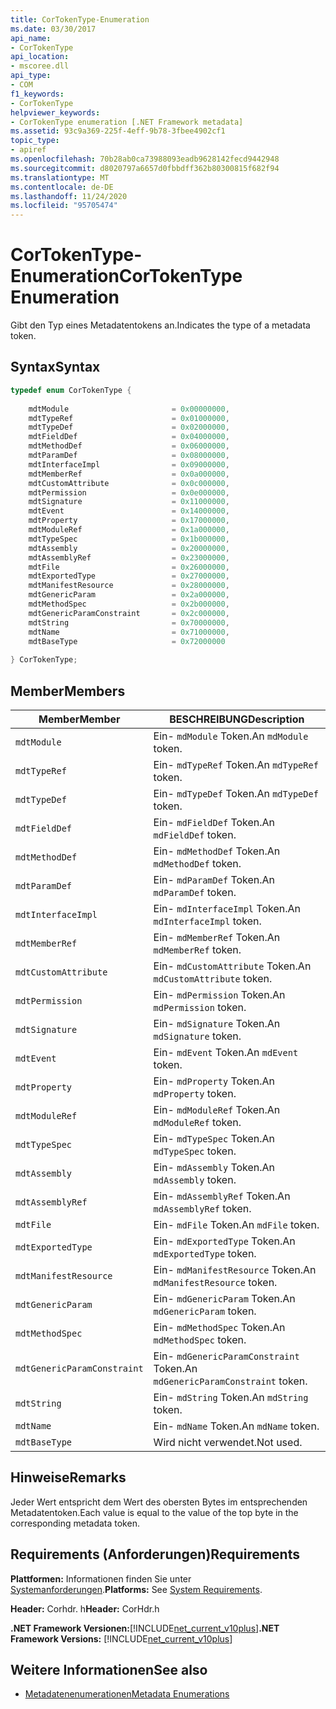 ```yaml
---
title: CorTokenType-Enumeration
ms.date: 03/30/2017
api_name:
- CorTokenType
api_location:
- mscoree.dll
api_type:
- COM
f1_keywords:
- CorTokenType
helpviewer_keywords:
- CorTokenType enumeration [.NET Framework metadata]
ms.assetid: 93c9a369-225f-4eff-9b78-3fbee4902cf1
topic_type:
- apiref
ms.openlocfilehash: 70b28ab0ca73988093eadb9628142fecd9442948
ms.sourcegitcommit: d8020797a6657d0fbbdff362b80300815f682f94
ms.translationtype: MT
ms.contentlocale: de-DE
ms.lasthandoff: 11/24/2020
ms.locfileid: "95705474"
---
```

# <a name="cortokentype-enumeration"></a><span data-ttu-id="9d3ba-102">CorTokenType-Enumeration</span><span class="sxs-lookup"><span data-stu-id="9d3ba-102">CorTokenType Enumeration</span></span>

<span data-ttu-id="9d3ba-103">Gibt den Typ eines Metadatentokens an.</span><span class="sxs-lookup"><span data-stu-id="9d3ba-103">Indicates the type of a metadata token.</span></span>  
  
## <a name="syntax"></a><span data-ttu-id="9d3ba-104">Syntax</span><span class="sxs-lookup"><span data-stu-id="9d3ba-104">Syntax</span></span>  
  
```cpp  
typedef enum CorTokenType {  
  
    mdtModule                       = 0x00000000,  
    mdtTypeRef                      = 0x01000000,  
    mdtTypeDef                      = 0x02000000,  
    mdtFieldDef                     = 0x04000000,  
    mdtMethodDef                    = 0x06000000,  
    mdtParamDef                     = 0x08000000,  
    mdtInterfaceImpl                = 0x09000000,  
    mdtMemberRef                    = 0x0a000000,  
    mdtCustomAttribute              = 0x0c000000,  
    mdtPermission                   = 0x0e000000,  
    mdtSignature                    = 0x11000000,  
    mdtEvent                        = 0x14000000,  
    mdtProperty                     = 0x17000000,  
    mdtModuleRef                    = 0x1a000000,  
    mdtTypeSpec                     = 0x1b000000,  
    mdtAssembly                     = 0x20000000,  
    mdtAssemblyRef                  = 0x23000000,  
    mdtFile                         = 0x26000000,  
    mdtExportedType                 = 0x27000000,  
    mdtManifestResource             = 0x28000000,  
    mdtGenericParam                 = 0x2a000000,  
    mdtMethodSpec                   = 0x2b000000,  
    mdtGenericParamConstraint       = 0x2c000000,  
    mdtString                       = 0x70000000,  
    mdtName                         = 0x71000000,  
    mdtBaseType                     = 0x72000000  
  
} CorTokenType;  
```  
  
## <a name="members"></a><span data-ttu-id="9d3ba-105">Member</span><span class="sxs-lookup"><span data-stu-id="9d3ba-105">Members</span></span>  
  
|<span data-ttu-id="9d3ba-106">Member</span><span class="sxs-lookup"><span data-stu-id="9d3ba-106">Member</span></span>|<span data-ttu-id="9d3ba-107">BESCHREIBUNG</span><span class="sxs-lookup"><span data-stu-id="9d3ba-107">Description</span></span>|  
|------------|-----------------|  
|`mdtModule`|<span data-ttu-id="9d3ba-108">Ein- `mdModule` Token.</span><span class="sxs-lookup"><span data-stu-id="9d3ba-108">An `mdModule` token.</span></span>|  
|`mdtTypeRef`|<span data-ttu-id="9d3ba-109">Ein- `mdTypeRef` Token.</span><span class="sxs-lookup"><span data-stu-id="9d3ba-109">An `mdTypeRef` token.</span></span>|  
|`mdtTypeDef`|<span data-ttu-id="9d3ba-110">Ein- `mdTypeDef` Token.</span><span class="sxs-lookup"><span data-stu-id="9d3ba-110">An `mdTypeDef` token.</span></span>|  
|`mdtFieldDef`|<span data-ttu-id="9d3ba-111">Ein- `mdFieldDef` Token.</span><span class="sxs-lookup"><span data-stu-id="9d3ba-111">An `mdFieldDef` token.</span></span>|  
|`mdtMethodDef`|<span data-ttu-id="9d3ba-112">Ein- `mdMethodDef` Token.</span><span class="sxs-lookup"><span data-stu-id="9d3ba-112">An `mdMethodDef` token.</span></span>|  
|`mdtParamDef`|<span data-ttu-id="9d3ba-113">Ein- `mdParamDef` Token.</span><span class="sxs-lookup"><span data-stu-id="9d3ba-113">An `mdParamDef` token.</span></span>|  
|`mdtInterfaceImpl`|<span data-ttu-id="9d3ba-114">Ein- `mdInterfaceImpl` Token.</span><span class="sxs-lookup"><span data-stu-id="9d3ba-114">An `mdInterfaceImpl` token.</span></span>|  
|`mdtMemberRef`|<span data-ttu-id="9d3ba-115">Ein- `mdMemberRef` Token.</span><span class="sxs-lookup"><span data-stu-id="9d3ba-115">An `mdMemberRef` token.</span></span>|  
|`mdtCustomAttribute`|<span data-ttu-id="9d3ba-116">Ein- `mdCustomAttribute` Token.</span><span class="sxs-lookup"><span data-stu-id="9d3ba-116">An `mdCustomAttribute` token.</span></span>|  
|`mdtPermission`|<span data-ttu-id="9d3ba-117">Ein- `mdPermission` Token.</span><span class="sxs-lookup"><span data-stu-id="9d3ba-117">An `mdPermission` token.</span></span>|  
|`mdtSignature`|<span data-ttu-id="9d3ba-118">Ein- `mdSignature` Token.</span><span class="sxs-lookup"><span data-stu-id="9d3ba-118">An `mdSignature` token.</span></span>|  
|`mdtEvent`|<span data-ttu-id="9d3ba-119">Ein- `mdEvent` Token.</span><span class="sxs-lookup"><span data-stu-id="9d3ba-119">An `mdEvent` token.</span></span>|  
|`mdtProperty`|<span data-ttu-id="9d3ba-120">Ein- `mdProperty` Token.</span><span class="sxs-lookup"><span data-stu-id="9d3ba-120">An `mdProperty` token.</span></span>|  
|`mdtModuleRef`|<span data-ttu-id="9d3ba-121">Ein- `mdModuleRef` Token.</span><span class="sxs-lookup"><span data-stu-id="9d3ba-121">An `mdModuleRef` token.</span></span>|  
|`mdtTypeSpec`|<span data-ttu-id="9d3ba-122">Ein- `mdTypeSpec` Token.</span><span class="sxs-lookup"><span data-stu-id="9d3ba-122">An `mdTypeSpec` token.</span></span>|  
|`mdtAssembly`|<span data-ttu-id="9d3ba-123">Ein- `mdAssembly` Token.</span><span class="sxs-lookup"><span data-stu-id="9d3ba-123">An `mdAssembly` token.</span></span>|  
|`mdtAssemblyRef`|<span data-ttu-id="9d3ba-124">Ein- `mdAssemblyRef` Token.</span><span class="sxs-lookup"><span data-stu-id="9d3ba-124">An `mdAssemblyRef` token.</span></span>|  
|`mdtFile`|<span data-ttu-id="9d3ba-125">Ein- `mdFile` Token.</span><span class="sxs-lookup"><span data-stu-id="9d3ba-125">An `mdFile` token.</span></span>|  
|`mdtExportedType`|<span data-ttu-id="9d3ba-126">Ein- `mdExportedType` Token.</span><span class="sxs-lookup"><span data-stu-id="9d3ba-126">An `mdExportedType` token.</span></span>|  
|`mdtManifestResource`|<span data-ttu-id="9d3ba-127">Ein- `mdManifestResource` Token.</span><span class="sxs-lookup"><span data-stu-id="9d3ba-127">An `mdManifestResource` token.</span></span>|  
|`mdtGenericParam`|<span data-ttu-id="9d3ba-128">Ein- `mdGenericParam` Token.</span><span class="sxs-lookup"><span data-stu-id="9d3ba-128">An `mdGenericParam` token.</span></span>|  
|`mdtMethodSpec`|<span data-ttu-id="9d3ba-129">Ein- `mdMethodSpec` Token.</span><span class="sxs-lookup"><span data-stu-id="9d3ba-129">An `mdMethodSpec` token.</span></span>|  
|`mdtGenericParamConstraint`|<span data-ttu-id="9d3ba-130">Ein- `mdGenericParamConstraint` Token.</span><span class="sxs-lookup"><span data-stu-id="9d3ba-130">An `mdGenericParamConstraint` token.</span></span>|  
|`mdtString`|<span data-ttu-id="9d3ba-131">Ein- `mdString` Token.</span><span class="sxs-lookup"><span data-stu-id="9d3ba-131">An `mdString` token.</span></span>|  
|`mdtName`|<span data-ttu-id="9d3ba-132">Ein- `mdName` Token.</span><span class="sxs-lookup"><span data-stu-id="9d3ba-132">An `mdName` token.</span></span>|  
|`mdtBaseType`|<span data-ttu-id="9d3ba-133">Wird nicht verwendet.</span><span class="sxs-lookup"><span data-stu-id="9d3ba-133">Not used.</span></span>|  
  
## <a name="remarks"></a><span data-ttu-id="9d3ba-134">Hinweise</span><span class="sxs-lookup"><span data-stu-id="9d3ba-134">Remarks</span></span>  

 <span data-ttu-id="9d3ba-135">Jeder Wert entspricht dem Wert des obersten Bytes im entsprechenden Metadatentoken.</span><span class="sxs-lookup"><span data-stu-id="9d3ba-135">Each value is equal to the value of the top byte in the corresponding metadata token.</span></span>  
  
## <a name="requirements"></a><span data-ttu-id="9d3ba-136">Requirements (Anforderungen)</span><span class="sxs-lookup"><span data-stu-id="9d3ba-136">Requirements</span></span>  

 <span data-ttu-id="9d3ba-137">**Plattformen:** Informationen finden Sie unter [Systemanforderungen](../../get-started/system-requirements.md).</span><span class="sxs-lookup"><span data-stu-id="9d3ba-137">**Platforms:** See [System Requirements](../../get-started/system-requirements.md).</span></span>  
  
 <span data-ttu-id="9d3ba-138">**Header:** Corhdr. h</span><span class="sxs-lookup"><span data-stu-id="9d3ba-138">**Header:** CorHdr.h</span></span>  
  
 <span data-ttu-id="9d3ba-139">**.NET Framework Versionen:**[!INCLUDE[net_current_v10plus](../../../../includes/net-current-v10plus-md.md)]</span><span class="sxs-lookup"><span data-stu-id="9d3ba-139">**.NET Framework Versions:** [!INCLUDE[net_current_v10plus](../../../../includes/net-current-v10plus-md.md)]</span></span>  
  
## <a name="see-also"></a><span data-ttu-id="9d3ba-140">Weitere Informationen</span><span class="sxs-lookup"><span data-stu-id="9d3ba-140">See also</span></span>

- [<span data-ttu-id="9d3ba-141">Metadatenenumerationen</span><span class="sxs-lookup"><span data-stu-id="9d3ba-141">Metadata Enumerations</span></span>](metadata-enumerations.md)
